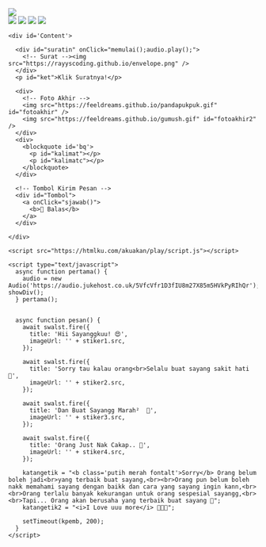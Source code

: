 <html>
<meta charset='UTF-8' />
<meta content='width=device-width, initial-scale=1, user-scalable=1, minimum-scale=1, maximum-scale=5'
  name='viewport' />
<meta content='IE=edge' http-equiv='X-UA-Compatible' />

<script src="https://cdn.jsdelivr.net/npm/sweetalert2@11.0.19/dist/sweetalert2.all.min.js"></script>
<script src="https://unpkg.com/typeit@8.7.0/dist/index.umd.js"></script>
<link href="https://htmlku.com/akuakan/play/style.css" rel="stylesheet" type="text/css" />

<head>
  <title>Script HTML Dari Aku Untukmu - feeldream</title>
  <link rel="icon" type="image/svg+xml" href="https://feeldreams.github.io/main-icon.png">
  <link rel="apple-touch-icon" href="https://feeldreams.github.io/main-icon.png">
  <!-- 
  Made with love by Rayys!
  
     Blog: www.feeldream.id
     Instagram: @rayyarrr
     TikTok: @feelthisray
     
  Thanks to all <3
-->
</head>

<body>

  <div id="bodyblur">
    <!-- Wallpaper / Background --><img src="https://i.ibb.co/gPF2XhZ/b8fbc39ff32d93a15ce23fe9146e2387.webp"
      id="wallpaper" />
  </div>

  <div class="kumpulanstiker">
    <!-- Stiker untuk Konten -->
    <img src="https://feeldreams.github.io/pusn.gif" id="stiker1" />
    <img src="https://feeldreams.github.io/wortel.gif" id="stiker2" />
    <img src="https://feeldreams.github.io/mndkat.gif" id="stiker3" />
    <img src="https://feeldreams.github.io/ngumpet.gif" id="stiker4" />

    <div id='Content'>

      <div id="suratin" onClick="memulai();audio.play();">
        <!-- Surat --><img src="https://rayyscoding.github.io/envelope.png" />
      </div>
      <p id="ket">Klik Suratnya!</p>

      <div>
        <!-- Foto Akhir -->
        <img src="https://feeldreams.github.io/pandapukpuk.gif" id="fotoakhir" />
        <img src="https://feeldreams.github.io/gumush.gif" id="fotoakhir2" />
      </div>
      <div>
        <blockquote id='bq'>
          <p id="kalimat"></p>
          <p id="kalimatc"></p>
        </blockquote>
      </div>

      <!-- Tombol Kirim Pesan -->
      <div id="Tombol">
        <a onClick="sjawab()">
          <b>💌 Balas</b>
        </a>
      </div>

    </div>

    <script src="https://htmlku.com/akuakan/play/script.js"></script>

    <script type="text/javascript">
      async function pertama() {
        audio = new Audio('https://audio.jukehost.co.uk/5VfcVfr1D3fIU8m27X85m5HVkPyRIhQr'); showDiv();
      } pertama();


      async function pesan() {
        await swalst.fire({
          title: 'Hii Sayanggkuu! 😍',
          imageUrl: '' + stiker1.src,
        });

        await swalst.fire({
          title: 'Sorry tau kalau orang<br>Selalu buat sayang sakit hati🫠',
          imageUrl: '' + stiker2.src,
        });

        await swalst.fire({
          title: 'Dan Buat Sayangg Marah²  🫠',
          imageUrl: '' + stiker3.src,
        });

        await swalst.fire({
          title: 'Orang Just Nak Cakap.. 🫶',
          imageUrl: '' + stiker4.src,
        });

        katangetik = "<b class='putih merah fontalt'>Sorry</b> Orang belum boleh jadi<br>yang terbaik buat sayang,<br><br>Orang pun belum boleh nakk memahami sayang dengan baikk dan cara yang sayang ingin kann,<br><br>Orang terlalu banyak kekurangan untuk orang sespesial sayangg,<br><br>Tapi... Orang akan berusaha yang terbaik buat sayang 🥰";
        katangetik2 = "<i>I Love uuu more</i> 💐🫣🩷";

        setTimeout(kpemb, 200);
      }
    </script>
</body>

</html>

